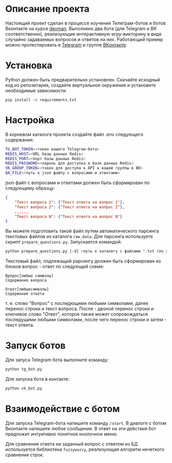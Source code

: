 # Описание проекта  
  
Настоящий проект сделан в процессе изучения Телеграм-ботов и ботов Вконтакте на курсе [devman](https://devman.org). Выполнено два бота (для Telegram и ВК соответственно), реализующие интерактивную игру-викторину в виде случайно задаваемых вопросов и ответов на них. Работающий пример можно протестировать в  [Telegram](https://t.me/MashukovBot) и группе  [ВКонтакте](https://vk.com/club218862065).  
  
# Установка  
  
Python должен быть предварительно установлен.  Скачайте исходный код из репозитария, создайте виртуальное окружение и установите необходимые зависимости.   
  
`pip install -r requirements.txt`  
  
# Настройка  
  
В корневом каталоге проекта создайте файл .env следующего содержания:  
  
  
```bash  
TG_BOT_TOKEN=<токен вашего Telegram-бота>
REDIS_HOST=<URL базы данных Redis>
REDIS_PORT=<порт базы данных Redis>
REDIS_PASSWORD=<пароль для доступка к базе данных Redis>
VK_GROUP_TOKEN=<токен для доступа к API к вашей группы в ВК>
QA_FILE=<путь к json файлу с вопросами и ответами>  
```  
  
json файл с вопросами и ответами должен быть сформирован  по следующему образцу:  
  
```json  
{    
    "Текст вопроса 1": {"Текст ответа на вопрос 1"},    
    "Текст вопроса 2": {"Текст ответа на вопрос 2"},    
    ......
    "Текст вопроса N": {"Текст ответа на вопрос N"}  
}  
```  

Вы можете подготовить такой файл путем автоматического парсинга текстовых файлов из каталога `raw_data`. Для парсинга используете скрипт `prepare_questions.py`. 
Запускается командой:

```python
python prepare_questions.py [-d] <путь к каталогу с файлами *.txt (по умолчанию "raw_data/")> [-c] <число *.txt файлов, случайным образом выбираемых дл парсинга>
```

Текстовый файл, подлежащий рарсингу должен быть сформирован из блоков вопрос - ответ по следующей схеме:

```text
Врпрос[любые символы]
Содержание вопроса

Ответ[любыесимволы]
Содержание ответа
```

т. е. слово "Вопрос" с последющими любыми символами, далее перенос строки и текст вопроса. После - двоной перенос строки и ключевое слово "Ответ", которое также может сопровождаться последущими любыми символами, после чего перенос строки и затем - текст ответа.
# Запуск ботов
  
Для запуса Telegram бота выполните команду:  
  
```python  
python tg_bot.py  
```  
  
Для запуска бота в контакте:   
  
```python  
python vk_bot.py  
```  
  
# Взаимодействие с ботом  
  
Для запуска Telegram-бота напишите команду `/start`. В диалоге с ботом Вконтакте напишите любое сообщение. В ответ на эти действия бот предложит интуитивно понятное кнопочное меню.   
  
Для сравнения ответа на заданный вопрос с ответом из БД используется библиотека `fuzzywuzzy`, реализующая алгоритм нечеткого сравнения строк.